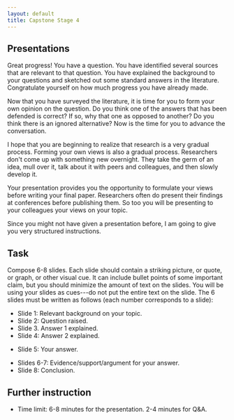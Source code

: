 ```yaml
---
layout: default
title: Capstone Stage 4
---
```


## Presentations

Great progress! You have a question. You have identified several sources that are relevant to that question. You have explained the background to your questions and sketched out some standard answers in the literature. Congratulate yourself on how much progress you have already made. 

Now that you have surveyed the literature, it is time for you to form your own opinion on the question. Do you think one of the answers that has been defended is correct? If so, why that one as opposed to another? Do you think there is an ignored alternative? Now is the time for you to advance the conversation. 

I hope that you are beginning to realize that research is a very gradual process. Forming your own views is also a gradual process. Researchers don't come up with something new overnight. They take the germ of an idea, mull over it, talk about it with peers and colleagues, and then slowly develop it. 

Your presentation provides you the opportunity to formulate your views before writing your final paper. Researchers often do present their findings at conferences before publishing them. So too you will be presenting to your colleagues your views on your topic. 

Since you might not have given a presentation before, I am going to give you very structured instructions.  

## Task

Compose 6-8 slides. Each slide should contain a striking picture, or quote, or graph, or other visual cue. It can include bullet points of some important claim, but you should minimize the amount of text on the slides. You will be using your slides as cues---do not put the entire text on the slide. The 6 slides must be written as follows (each number corresponds to a slide): 

+ Slide 1: Relevant background on your topic.
+ Slide 2: Question raised. 
+ Slide 3. Answer 1 explained.
+ Slide 4: Answer 2 explained. 
* Slide 5: Your answer. 
+ Slides 6-7: Evidence/support/argument for your answer.
+ Slide 8: Conclusion. 


## Further instruction 

+ Time limit: 6-8 minutes for the presentation. 2-4 minutes for Q&A. 








